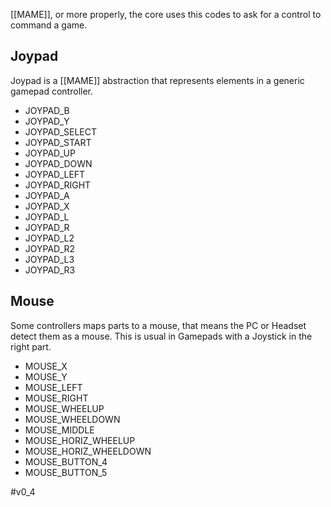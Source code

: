 [[MAME]], or more properly, the core uses this codes to ask for a control to command a game.

## Joypad

Joypad is a [[MAME]] abstraction that represents elements in a generic gamepad controller.

- JOYPAD_B 
- JOYPAD_Y 
- JOYPAD_SELECT
- JOYPAD_START
- JOYPAD_UP
- JOYPAD_DOWN
- JOYPAD_LEFT
- JOYPAD_RIGHT
- JOYPAD_A
- JOYPAD_X
- JOYPAD_L
- JOYPAD_R
- JOYPAD_L2
- JOYPAD_R2
- JOYPAD_L3
- JOYPAD_R3

## Mouse

Some controllers maps parts to a mouse, that means the PC or Headset detect them as a mouse. This is usual in Gamepads with a Joystick in the right part.

- MOUSE_X
- MOUSE_Y
- MOUSE_LEFT
- MOUSE_RIGHT
- MOUSE_WHEELUP
- MOUSE_WHEELDOWN
- MOUSE_MIDDLE
- MOUSE_HORIZ_WHEELUP
- MOUSE_HORIZ_WHEELDOWN
- MOUSE_BUTTON_4
- MOUSE_BUTTON_5

#v0_4 